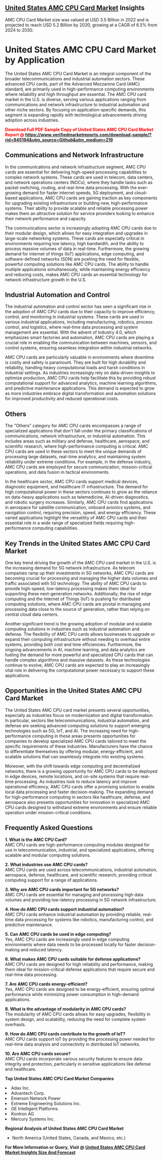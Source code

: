 <h2><a href="https://www.verifiedmarketreports.com/download-sample/?rid=845194&amp;utm_source=Github&amp;utm_medium=219" target="_blank">United States AMC CPU Card Market</a> Insights</h2><p>AMC CPU Card Market size was valued at USD 3.5 Billion in 2022 and is projected to reach USD 5.2 Billion by 2030, growing at a CAGR of 6.5% from 2024 to 2030.</p><p><div> <h1>United States AMC CPU Card Market by Application</h1> <p>The United States AMC CPU Card Market is an integral component of the broader telecommunications and industrial automation sectors. These advanced CPU cards, part of the Advanced Mezzanine Card (AMC) standard, are primarily used in high-performance computing environments where reliability and high throughput are essential. The AMC CPU card market in the U.S. is diverse, serving various applications ranging from communications and network infrastructure to industrial automation and other niche sectors. By focusing on application-specific demands, this segment is expanding rapidly with technological advancements driving adoption across industries. <b><p><span class=""><span style="color: #ff0000;"><strong>Download Full PDF Sample Copy of United States AMC CPU Card Market Report</strong> @ </span><a href="https://www.verifiedmarketreports.com/download-sample/?rid=845194&amp;utm_source=Github&amp;utm_medium=219" target="_blank">https://www.verifiedmarketreports.com/download-sample/?rid=845194&amp;utm_source=Github&amp;utm_medium=219</a></span></p></b></p> <h2>Communications and Network Infrastructure</h2> <p>In the communications and network infrastructure segment, AMC CPU cards are essential for delivering high-speed processing capabilities to complex network systems. These cards are used in telecom, data centers, and network operations centers (NOCs), where they handle tasks such as packet switching, routing, and real-time data processing. With the ever-growing demand for faster internet speeds, 5G deployment, and cloud-based applications, AMC CPU cards are gaining traction as key components for upgrading existing infrastructure or building new, high-performance systems. Their ability to provide scalable and reliable processing power makes them an attractive solution for service providers looking to enhance their network performance and capacity.</p> <p>The communications sector is increasingly adopting AMC CPU cards due to their modular design, which allows for easy integration and upgrades in large-scale networking systems. These cards are especially critical in environments requiring low latency, high bandwidth, and the ability to process massive volumes of data in real-time. Furthermore, the growing demand for internet of things (IoT) applications, edge computing, and software-defined networks (SDN) are pushing the need for flexible, powerful computing solutions like AMC CPU cards. The ability to handle multiple applications simultaneously, while maintaining energy efficiency and reducing costs, makes AMC CPU cards an essential technology for network infrastructure growth in the U.S.</p> <h2>Industrial Automation and Control</h2> <p>The industrial automation and control sector has seen a significant rise in the adoption of AMC CPU cards due to their capacity to improve efficiency, control, and monitoring in industrial systems. These cards are used in various industrial applications, including manufacturing, robotics, process control, and logistics, where real-time data processing and system management are essential. With the advent of Industry 4.0, which emphasizes smart factories and automation, AMC CPU cards are playing a crucial role in enabling the communication between machines, sensors, and control systems, ensuring seamless integration within industrial networks.</p> <p>AMC CPU cards are particularly valuable in environments where downtime is costly and safety is paramount. They are built for high durability and reliability, handling heavy computational loads and harsh conditions in industrial settings. As industries increasingly rely on data-driven insights to optimize production, AMC CPU cards help facilitate this by providing robust computational support for advanced analytics, machine learning algorithms, and predictive maintenance applications. This demand is expected to grow as more industries embrace digital transformation and automation solutions for improved productivity and reduced operational costs.</p> <h2>Others</h2> <p>The "Others" category for AMC CPU cards encompasses a range of specialized applications that don't fall under the primary classifications of communications, network infrastructure, or industrial automation. This includes areas such as military and defense, healthcare, aerospace, and scientific research, where high-performance computing is critical. AMC CPU cards are used in these sectors to meet the unique demands of processing large datasets, real-time analytics, and maintaining system reliability under extreme conditions. For example, in the defense industry, AMC CPU cards are employed for secure communication, mission-critical operations, and data fusion in tactical environments.</p> <p>In the healthcare sector, AMC CPU cards support medical devices, diagnostic equipment, and healthcare IT infrastructure. The demand for high computational power in these sectors continues to grow as the reliance on data-heavy applications such as telemedicine, AI-driven diagnostics, and robotic surgery increases. Similarly, AMC CPU cards find applications in aerospace for satellite communication, onboard avionics systems, and navigation control, requiring precision, speed, and energy efficiency. These varied applications highlight the versatility of AMC CPU cards and their essential role in a wide range of specialized fields requiring high-performance computing capabilities.</p> <h2>Key Trends in the United States AMC CPU Card Market</h2> <p>One key trend driving the growth of the AMC CPU card market in the U.S. is the increasing demand for 5G network infrastructure. As telecom companies ramp up their investments in 5G networks, AMC CPU cards are becoming crucial for processing and managing the higher data volumes and traffic associated with 5G technology. The ability of AMC CPU cards to provide high-speed, low-latency processing makes them ideal for supporting these next-generation networks. Additionally, the rise of edge computing and the Internet of Things (IoT) is pushing for distributed computing solutions, where AMC CPU cards are pivotal in managing and processing data close to the source of generation, rather than relying on central cloud data centers.</p> <p>Another significant trend is the growing adoption of modular and scalable computing solutions in industries such as industrial automation and defense. The flexibility of AMC CPU cards allows businesses to upgrade or expand their computing infrastructure without needing to overhaul entire systems, providing both cost and time efficiencies. Furthermore, the ongoing advancements in AI, machine learning, and data analytics are fueling the demand for more powerful and specialized CPU cards that can handle complex algorithms and massive datasets. As these technologies continue to evolve, AMC CPU cards are expected to play an increasingly vital role in delivering the computational power necessary to support these applications.</p> <h2>Opportunities in the United States AMC CPU Card Market</h2> <p>The United States AMC CPU card market presents several opportunities, especially as industries focus on modernization and digital transformation. In particular, sectors like telecommunications, industrial automation, and defense are seeking advanced computing solutions to support emerging technologies such as 5G, IoT, and AI. The increasing need for high-performance computing in these areas presents opportunities for companies to develop specialized AMC CPU cards tailored to meet the specific requirements of these industries. Manufacturers have the chance to differentiate themselves by offering modular, energy-efficient, and scalable solutions that can seamlessly integrate into existing systems.</p> <p>Moreover, with the shift towards edge computing and decentralized networks, there is a growing opportunity for AMC CPU cards to be deployed in edge devices, remote locations, and on-site systems that require real-time processing. As industries look to reduce latency and improve operational efficiency, AMC CPU cards offer a promising solution to enable local data processing and faster decision-making. The expanding demand for high-performance computing in sectors like healthcare, defense, and aerospace also presents opportunities for innovation in specialized AMC CPU cards designed to withstand extreme environments and ensure reliable operation under mission-critical conditions.</p> <h2>Frequently Asked Questions</h2> <p><b>1. What is the AMC CPU Card?</b><br> AMC CPU cards are high-performance computing modules designed for use in telecommunication, industrial, and specialized applications, offering scalable and modular computing solutions.</p> <p><b>2. What industries use AMC CPU cards?</b><br> AMC CPU cards are used across telecommunications, industrial automation, aerospace, defense, healthcare, and scientific research, providing critical computing support for a range of applications.</p> <p><b>3. Why are AMC CPU cards important for 5G networks?</b><br> AMC CPU cards are essential for managing and processing high data volumes and providing low-latency processing in 5G network infrastructure.</p> <p><b>4. How do AMC CPU cards support industrial automation?</b><br> AMC CPU cards enhance industrial automation by providing reliable, real-time data processing for systems like robotics, manufacturing control, and predictive maintenance.</p> <p><b>5. Can AMC CPU cards be used in edge computing?</b><br> Yes, AMC CPU cards are increasingly used in edge computing environments where data needs to be processed locally for faster decision-making and reduced latency.</p> <p><b>6. What makes AMC CPU cards suitable for defense applications?</b><br> AMC CPU cards are designed for high reliability and performance, making them ideal for mission-critical defense applications that require secure and real-time data processing.</p> <p><b>7. Are AMC CPU cards energy-efficient?</b><br> Yes, AMC CPU cards are designed to be energy-efficient, ensuring optimal performance while minimizing power consumption in high-demand applications.</p> <p><b>8. What is the advantage of modularity in AMC CPU cards?</b><br> The modularity of AMC CPU cards allows for easy upgrades, flexibility in system design, and scalability, reducing the need for complete system overhauls.</p> <p><b>9. How do AMC CPU cards contribute to the growth of IoT?</b><br> AMC CPU cards support IoT by providing the processing power needed for real-time data analysis and connectivity in distributed IoT networks.</p> <p><b>10. Are AMC CPU cards secure?</b><br> AMC CPU cards incorporate various security features to ensure data integrity and protection, particularly in sensitive applications like defense and healthcare.</p> </div></p><p><strong>Top United States AMC CPU Card Market Companies</strong></p><div data-test-id=""><p><li>Adax Inc.</li><li> Advantech Corp.</li><li> Emerson Network Power</li><li> Extreme Engineering Solutions Inc.</li><li> GE Intelligent Platforms.</li><li> Kontron AG</li><li> Mercury Systems Inc.</li></p><div><strong>Regional Analysis of&nbsp;United States AMC CPU Card Market</strong></div><ul><li dir="ltr"><p dir="ltr">North America&nbsp;(United States, Canada, and Mexico, etc.)</p></li></ul><p><strong>For More Information or Query, Visit @&nbsp;</strong><strong><a href="https://www.verifiedmarketreports.com/product/amc-cpu-card-market/?utm_source=Github&amp;utm_medium=219" target="_blank">United States AMC CPU Card Market Insights Size And Forecast</a></strong></p></div>
